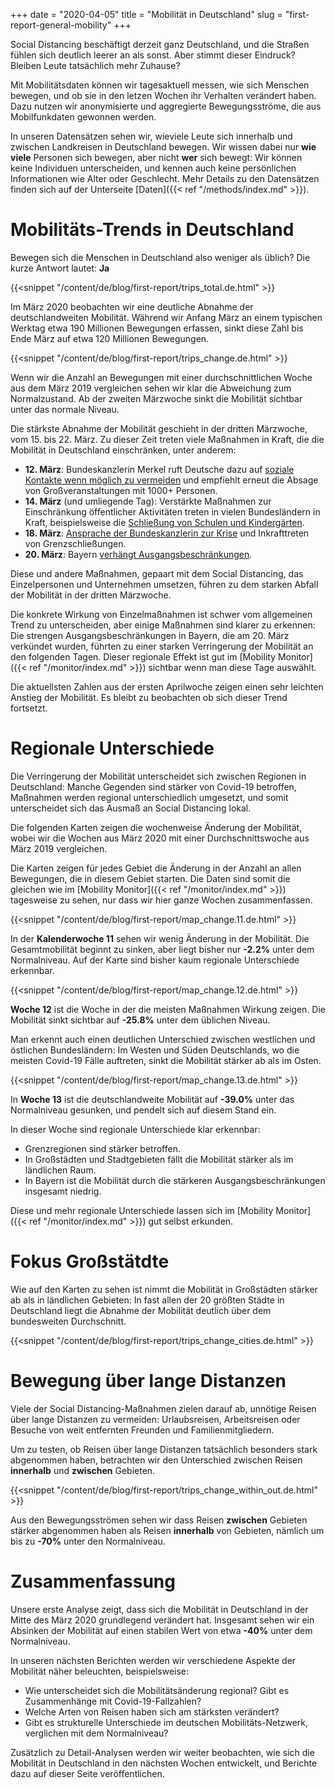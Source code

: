 +++
date = "2020-04-05"
title = "Mobilität in Deutschland"
slug = "first-report-general-mobility"
+++

Social Distancing beschäftigt derzeit ganz Deutschland, und die Straßen fühlen sich deutlich leerer an als sonst. Aber stimmt dieser Eindruck? Bleiben Leute tatsächlich mehr Zuhause?

Mit Mobilitätsdaten können wir tagesaktuell messen, wie sich Menschen bewegen, und ob sie in den letzen Wochen ihr Verhalten verändert haben. Dazu nutzen wir anonymisierte und aggregierte Bewegungsströme, die aus Mobilfunkdaten gewonnen werden.

In unseren Datensätzen sehen wir, wieviele Leute sich innerhalb und zwischen Landkreisen in Deutschland bewegen. Wir wissen dabei nur **wie viele** Personen sich bewegen, aber nicht **wer** sich bewegt: Wir können keine Individuen unterscheiden, und kennen auch keine persönlichen Informationen wie Alter oder Geschlecht. Mehr Details zu den Datensätzen finden sich auf der Unterseite [Daten]({{< ref "/methods/index.md" >}}).

# Mobilitäts-Trends in Deutschland

Bewegen sich die Menschen in Deutschland also weniger als üblich? Die kurze Antwort lautet: **Ja**

{{<snippet "/content/de/blog/first-report/trips_total.de.html" >}}

Im März 2020 beobachten wir eine deutliche Abnahme der deutschlandweiten Mobilität. Während wir Anfang März an einem typischen Werktag etwa 190 Millionen Bewegungen erfassen, sinkt diese Zahl bis Ende März auf etwa 120 Millionen Bewegungen.

{{<snippet "/content/de/blog/first-report/trips_change.de.html" >}}

Wenn wir die Anzahl an Bewegungen mit einer durchschnittlichen Woche aus dem März 2019 vergleichen sehen wir klar die Abweichung zum Normalzustand. Ab der zweiten Märzwoche sinkt die Mobilität sichtbar unter das normale Niveau.

Die stärkste Abnahme der Mobilität geschieht in der dritten Märzwoche, vom 15. bis 22. März. Zu dieser Zeit treten viele Maßnahmen in Kraft, die die Mobilität in Deutschland einschränken, unter anderem:

- **12. März**: Bundeskanzlerin Merkel ruft Deutsche dazu auf [soziale Kontakte wenn möglich zu vermeiden](https://www.bundesregierung.de/breg-de/themen/coronavirus/mpk-1730444) und empfiehlt erneut die Absage von Großveranstaltungen mit 1000+ Personen.
- **14. März** (und umliegende Tag): Verstärkte Maßnahmen zur Einschränkung öffentlicher Aktivitäten treten in vielen Bundesländern in Kraft, beispielsweise die [Schließung von Schulen und Kindergärten](https://www.tagesschau.de/inland/corona-schulschliessungen-101.html).
- **18. März**: [Ansprache der Bundeskanzlerin zur Krise](https://www.bundesregierung.de/breg-de/themen/coronavirus/ansprache-der-kanzlerin-1732108) und Inkrafttreten von Grenzschließungen.
- **20. März**: Bayern [verhängt Ausgangsbeschränkungen](https://www.nordkurier.de/politik-und-wirtschaft/bayern-verhaengt-ausgangssperre-2038792303.html).

Diese und andere Maßnahmen, gepaart mit dem Social Distancing, das Einzelpersonen und Unternehmen umsetzen, führen zu dem starken Abfall der Mobilität in der dritten Märzwoche.

Die konkrete Wirkung von Einzelmaßnahmen ist schwer vom allgemeinen Trend zu unterscheiden, aber einige Maßnahmen sind klarer zu erkennen: Die strengen Ausgangsbeschränkungen in Bayern, die am 20. März verkündet wurden, führten zu einer starken Verringerung der Mobilität an den folgenden Tagen. Dieser regionale Effekt ist gut im [Mobility Monitor]({{< ref "/monitor/index.md" >}}) sichtbar wenn man diese Tage auswählt.

Die aktuellsten Zahlen aus der ersten Aprilwoche zeigen einen sehr leichten Anstieg der Mobilität. Es bleibt zu beobachten ob sich dieser Trend fortsetzt.

# Regionale Unterschiede

Die Verringerung der Mobilität unterscheidet sich zwischen Regionen in Deutschland: Manche Gegenden sind stärker von Covid-19 betroffen, Maßnahmen werden regional unterschiedlich umgesetzt, und somit unterscheidet sich das Ausmaß an Social Distancing lokal.

Die folgenden Karten zeigen die wochenweise Änderung der Mobilität, wobei wir die Wochen aus März 2020 mit einer Durchschnittswoche aus März 2019 vergleichen.

Die Karten zeigen für jedes Gebiet die Änderung in der Anzahl an allen Bewegungen, die in diesem Gebiet starten. Die Daten sind somit die gleichen wie im [Mobility Monitor]({{< ref "/monitor/index.md" >}}) tagesweise zu sehen, nur dass wir hier ganze Wochen zusammenfassen.

{{<snippet "/content/de/blog/first-report/map_change.11.de.html" >}}

In der **Kalenderwoche 11** sehen wir wenig Änderung in der Mobilität. Die Gesamtmobilität beginnt zu sinken, aber liegt bisher nur **-2.2%** unter dem Normalniveau. Auf der Karte sind bisher kaum regionale Unterschiede erkennbar.

{{<snippet "/content/de/blog/first-report/map_change.12.de.html" >}}

**Woche 12** ist die Woche in der die meisten Maßnahmen Wirkung zeigen. Die Mobilität sinkt sichtbar auf **-25.8%** unter dem üblichen Niveau.

Man erkennt auch einen deutlichen Unterschied zwischen westlichen und östlichen Bundesländern: Im Westen und Süden Deutschlands, wo die meisten Covid-19 Fälle auftreten, sinkt die Mobilität stärker ab als im Osten.

{{<snippet "/content/de/blog/first-report/map_change.13.de.html" >}}

In **Woche 13** ist die deutschlandweite Mobilität auf **-39.0%** unter das Normalniveau gesunken, und pendelt sich auf diesem Stand ein.

In dieser Woche sind regionale Unterschiede klar erkennbar:

- Grenzregionen sind stärker betroffen.
- In Großstädten und Stadtgebieten fällt die Mobilität stärker als im ländlichen Raum.
- In Bayern ist die Mobilität durch die stärkeren Ausgangsbeschränkungen insgesamt niedrig.

Diese und mehr regionale Unterschiede lassen sich im [Mobility Monitor]({{< ref "/monitor/index.md" >}}) gut selbst erkunden.

# Fokus Großstätdte

Wie auf den Karten zu sehen ist nimmt die Mobilität in Großstädten stärker ab als in ländlichen Gebieten: In fast allen der 20 größten Städte in Deutschland liegt die Abnahme der Mobilität deutlich über dem bundesweiten Durchschnitt.

{{<snippet "/content/de/blog/first-report/trips_change_cities.de.html" >}}

# Bewegung über lange Distanzen

Viele der Social Distancing-Maßnahmen zielen darauf ab, unnötige Reisen über lange Distanzen zu vermeiden: Urlaubsreisen, Arbeitsreisen oder Besuche von weit entfernten Freunden und Familienmitgliedern.

Um zu testen, ob Reisen über lange Distanzen tatsächlich besonders stark abgenommen haben, betrachten wir den Unterschied zwischen Reisen **innerhalb** und **zwischen** Gebieten.

{{<snippet "/content/de/blog/first-report/trips_change_within_out.de.html" >}}

Aus den Bewegungsströmen sehen wir dass Reisen **zwischen** Gebieten stärker abgenommen haben als Reisen **innerhalb** von Gebieten, nämlich um bis zu **-70%** unter den Normalniveau.

# Zusammenfassung

Unsere erste Analyse zeigt, dass sich die Mobilität in Deutschland in der Mitte des März 2020 grundlegend verändert hat. Insgesamt sehen wir ein Absinken der Mobilität auf einen stabilen Wert von etwa **-40%** unter dem Normalniveau.

In unseren nächsten Berichten werden wir verschiedene Aspekte der Mobilität näher beleuchten, beispielsweise:

- Wie unterscheidet sich die Mobilitätsänderung regional? Gibt es Zusammenhänge mit Covid-19-Fallzahlen?
- Welche Arten von Reisen haben sich am stärksten verändert?
- Gibt es strukturelle Unterschiede im deutschen Mobilitäts-Netzwerk, verglichen mit dem Normalniveau?

Zusätzlich zu Detail-Analysen werden wir weiter beobachten, wie sich die Mobilität in Deutschland in den nächsten Wochen entwickelt, und Berichte dazu auf dieser Seite veröffentlichen.
